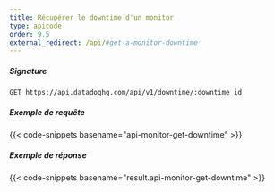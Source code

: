 ```yaml
---
title: Récupérer le downtime d'un monitor
type: apicode
order: 9.5
external_redirect: /api/#get-a-monitor-downtime
---
```

##### Signature
`GET https://api.datadoghq.com/api/v1/downtime/:downtime_id`
##### Exemple de requête
{{< code-snippets basename="api-monitor-get-downtime" >}}
##### Exemple de réponse
{{< code-snippets basename="result.api-monitor-get-downtime" >}}

